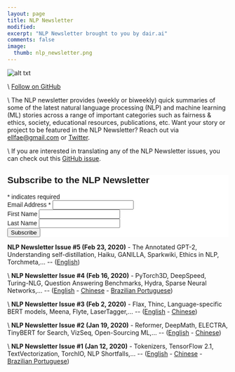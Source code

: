 ```yaml
---
layout: page
title: NLP Newsletter
modified:
excerpt: "NLP Newsletter brought to you by dair.ai"
comments: false
image:
  thumb: nlp_newsletter.png
---
```


![alt txt](https://github.com/dair-ai/dair-ai.github.io/blob/master/images/nlp_newsletter.png?raw=true)

\\
[Follow on GitHub](https://github.com/dair-ai/nlp_newsletter)

\\
The NLP newsletter provides (weekly or biweekly) quick summaries of some of the latest natural language processing (NLP) and machine learning (ML) stories across a range of important categories such as fairness & ethics, society, educational resources, publications, etc. Want your story or project to be featured in the NLP Newsletter? Reach out via ellfae@gmail.com or [Twitter](https://twitter.com/omarsar0).

\\
If you are interested in translating any of the NLP Newsletter issues, you can check out this [GitHub issue](https://github.com/dair-ai/dair-ai.github.io/issues/11).


<!-- Begin Mailchimp Signup Form -->
<link href="//cdn-images.mailchimp.com/embedcode/classic-10_7.css" rel="stylesheet" type="text/css">
<style type="text/css">
	#mc_embed_signup{background:#fff; clear:left; font:14px Helvetica,Arial,sans-serif; }
	/* Add your own Mailchimp form style overrides in your site stylesheet or in this style block.
	   We recommend moving this block and the preceding CSS link to the HEAD of your HTML file. */
</style>
<div id="mc_embed_signup">
<form action="https://ibelmopan.us16.list-manage.com/subscribe/post?u=ef1c16cfb74f1bde6cb699998&amp;id=ed5ba902cf" method="post" id="mc-embedded-subscribe-form" name="mc-embedded-subscribe-form" class="validate" target="_blank" novalidate>
    <div id="mc_embed_signup_scroll">
	<h2>Subscribe to the NLP Newsletter</h2>
<div class="indicates-required"><span class="asterisk">*</span> indicates required</div>
<div class="mc-field-group">
	<label for="mce-EMAIL">Email Address  <span class="asterisk">*</span>
</label>
	<input type="email" value="" name="EMAIL" class="required email" id="mce-EMAIL">
</div>
<div class="mc-field-group">
	<label for="mce-FNAME">First Name </label>
	<input type="text" value="" name="FNAME" class="" id="mce-FNAME">
</div>
<div class="mc-field-group">
	<label for="mce-LNAME">Last Name </label>
	<input type="text" value="" name="LNAME" class="" id="mce-LNAME">
</div>
	<div id="mce-responses" class="clear">
		<div class="response" id="mce-error-response" style="display:none"></div>
		<div class="response" id="mce-success-response" style="display:none"></div>
	</div>    <!-- real people should not fill this in and expect good things - do not remove this or risk form bot signups-->
    <div style="position: absolute; left: -5000px;" aria-hidden="true"><input type="text" name="b_ef1c16cfb74f1bde6cb699998_ed5ba902cf" tabindex="-1" value=""></div>
    <div class="clear"><input type="submit" value="Subscribe" name="subscribe" id="mc-embedded-subscribe" class="button"></div>
    </div>
</form>
</div>
<script type='text/javascript' src='//s3.amazonaws.com/downloads.mailchimp.com/js/mc-validate.js'></script><script type='text/javascript'>(function($) {window.fnames = new Array(); window.ftypes = new Array();fnames[0]='EMAIL';ftypes[0]='email';fnames[1]='FNAME';ftypes[1]='text';fnames[2]='LNAME';ftypes[2]='text';}(jQuery));var $mcj = jQuery.noConflict(true);</script>
<!--End mc_embed_signup-->


**NLP Newsletter Issue #5 (Feb 23, 2020)** - The Annotated GPT-2, Understanding self-distillation, Haiku, GANILLA, Sparkwiki, Ethics in NLP, Torchmeta,... -- ([English](https://dair.ai/NLP_Newsletter_The_Annotated_GPT-2,_Understanding/))

\\
**NLP Newsletter Issue #4 (Feb 16, 2020)** - PyTorch3D, DeepSpeed, Turing-NLG, Question Answering Benchmarks, Hydra, Sparse Neural Networks,... -- ([English](https://dair.ai/NLP_Newsletter_PyTorch3D,_DeepSpeed,_Turing-NLG/) - [Chinese](https://dair.ai/NLP%E7%AE%80%E6%8A%A5_ISSUE_4_PyTorch3D,_DeepSpeed,_Turing-NLG/) - [Brazilian Portuguese](https://dair.ai/NLP_Newsletter-PT-BR-_PyTorch3D,_DeepSpeed,_Turing-NLG/))

\\
**NLP Newsletter Issue #3 (Feb 2, 2020)** - Flax, Thinc, Language-specific BERT models, Meena, Flyte, LaserTagger,... -- ([English](https://dair.ai/NLP_Newsletter_Flax,_Thinc,_Language-specific_BERT/) - [Chinese](https://dair.ai/NLP%E7%AE%80%E6%8A%A5_Flax,_Thinc,_Language-specific_BERT_models/))

\\
**NLP Newsletter Issue #2 (Jan 19, 2020)** - Reformer, DeepMath, ELECTRA, TinyBERT for Search, VizSeq, Open-Sourcing ML,... -- ([English](https://dair.ai/NLP_Newsletter_Reformer,_DeepMath,_ELECTRA,_TinyB-copy/) - [Chinese](https://dair.ai/NLP%E7%AE%80%E6%8A%A5_Reformer,_DeepMath,_ELECTRA,_TinyBERT/))

\\
**NLP Newsletter Issue #1 (Jan 12, 2020)** - Tokenizers, TensorFlow 2.1, TextVectorization, TorchIO, NLP Shortfalls,… -- ([English](https://dair.ai/NLP_Newsletter_Tokenizers,_TensorFlow_2_1,_TextVe/) - [Chinese](https://dair.ai/NLP%E7%AE%80%E6%8A%A5_Tokenizers,_TensorFlow_2_1,_TextVectorization/) - [Brazilian Portuguese](https://dair.ai/NLP_Newsletter-PT-BR-_Tokenizers,_TensorFlow_2_1,_TextVe/))
